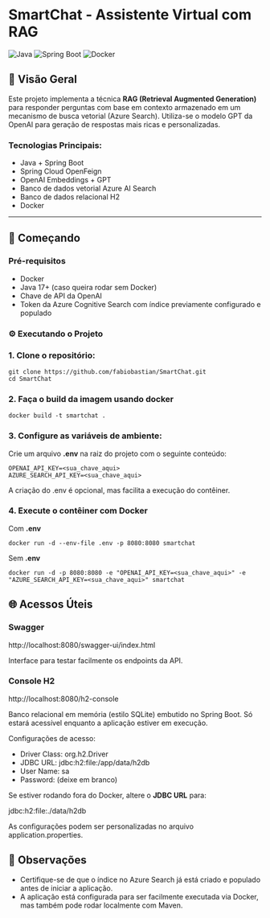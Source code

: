 # SmartChat - Assistente Virtual com RAG

![Java](https://img.shields.io/badge/Java-17%2B-blue)
![Spring Boot](https://img.shields.io/badge/Spring_Boot-3.1-green)
![Docker](https://img.shields.io/badge/Docker-✓-blue)

## 📝 Visão Geral

Este projeto implementa a técnica **RAG (Retrieval Augmented Generation)** para responder perguntas com base em contexto armazenado em um mecanismo de busca vetorial (Azure Search). Utiliza-se o modelo GPT da OpenAI para geração de respostas mais ricas e personalizadas.

### Tecnologias Principais:

- Java + Spring Boot
- Spring Cloud OpenFeign
- OpenAI Embeddings + GPT
- Banco de dados vetorial Azure AI Search
- Banco de dados relacional H2
- Docker

---

## 🚀 Começando

### Pré-requisitos

- Docker
- Java 17+ (caso queira rodar sem Docker)
- Chave de API da OpenAI
- Token da Azure Cognitive Search com índice previamente configurado e populado

### ⚙️ Executando o Projeto

### 1. Clone o repositório:
```
git clone https://github.com/fabiobastian/SmartChat.git
cd SmartChat
```

### 2. Faça o build da imagem usando docker
```
docker build -t smartchat . 
```

### 3. Configure as variáveis de ambiente:

Crie um arquivo **.env** na raiz do projeto com o seguinte conteúdo:
```
OPENAI_API_KEY=<sua_chave_aqui>
AZURE_SEARCH_API_KEY=<sua_chave_aqui>
```
A criação do .env é opcional, mas facilita a execução do contêiner.

### 4. Execute o contêiner com Docker

Com **.env**
```
docker run -d --env-file .env -p 8080:8080 smartchat
```
Sem **.env**
```
docker run -d -p 8080:8080 -e "OPENAI_API_KEY=<sua_chave_aqui>" -e "AZURE_SEARCH_API_KEY=<sua_chave_aqui>" smartchat
```

## 🌐 Acessos Úteis

### Swagger

http://localhost:8080/swagger-ui/index.html

Interface para testar facilmente os endpoints da API.

### Console H2

http://localhost:8080/h2-console

Banco relacional em memória (estilo SQLite) embutido no Spring Boot. Só estará acessível enquanto a aplicação estiver em execução.

Configurações de acesso:

- Driver Class:	org.h2.Driver
- JDBC URL: jdbc:h2:file:/app/data/h2db
- User Name: sa
- Password: (deixe em branco)

Se estiver rodando fora do Docker, altere o **JDBC URL** para:

jdbc:h2:file:./data/h2db

As configurações podem ser personalizadas no arquivo application.properties.

## 📌 Observações

- Certifique-se de que o índice no Azure Search já está criado e populado antes de iniciar a aplicação.
- A aplicação está configurada para ser facilmente executada via Docker, mas também pode rodar localmente com Maven.